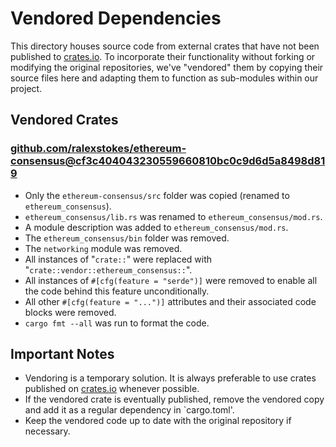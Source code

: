 # Vendored Dependencies

This directory houses source code from external crates that have not been published to [crates.io]. To incorporate their functionality without forking or modifying the original repositories, we've "vendored" them by copying their source files here and adapting them to function as sub-modules within our project.

## Vendored Crates

### [github.com/ralexstokes/ethereum-consensus@cf3c404043230559660810bc0c9d6d5a8498d819](https://github.com/ralexstokes/ethereum-consensus/tree/cf3c404043230559660810bc0c9d6d5a8498d819)

- Only the `ethereum-consensus/src` folder was copied (renamed to `ethereum_consensus`).
- `ethereum_consensus/lib.rs` was renamed to `ethereum_consensus/mod.rs`.
- A module description was added to `ethereum_consensus/mod.rs`.
- The `ethereum_consensus/bin` folder was removed.
- The `networking` module was removed.
- All instances of "`crate::`" were replaced with "`crate::vendor::ethereum_consensus::`".
- All instances of `#[cfg(feature = "serde")]` were removed to enable all the code behind this feature unconditionally.
- All other `#[cfg(feature = "...")]` attributes and their associated code blocks were removed.
- `cargo fmt --all` was run to format the code.

## Important Notes

- Vendoring is a temporary solution. It is always preferable to use crates published on [crates.io] whenever possible.
- If the vendored crate is eventually published, remove the vendored copy and add it as a regular dependency in `cargo.toml'.
- Keep the vendored code up to date with the original repository if necessary.

[crates.io]: https://crates.io
